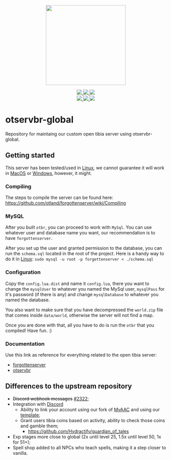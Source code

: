 <div>
    <p align="center">
        <a href="https://www.hydractify.org">
            <img src="https://www.hydractify.org/logo.png" height="250px" />
        </a>
    </p>
    <p align="center">
        <a href="https://www.hydractify.org/discord">
            <img src="https://img.shields.io/discord/298969150133370880.svg?style=flat-square&logo=discord">
        </a>
        <a href="https://www.hydractify.org/patreon">
            <img src="https://img.shields.io/badge/Patreon-support!-fa6956.svg?style=flat-square&logo=patreon" />
        </a>
        <a href="https://twitter.com/hydractify">
            <img src="https://img.shields.io/twitter/follow/hydractify.svg?style=social&logo=twitter">
        </a>
        <br />
        <a href="https://github.com/Hydractify/otservbr-global/issues">
            <img src="https://img.shields.io/github/issues/Hydractify/otservbr-global.svg?style=flat-square">
        </a>
        <a href="https://github.com/Hydractify/otservbr-global/graphs/contributors">
            <img src="https://img.shields.io/github/contributors/Hydractify/otservbr-global.svg?style=flat-square">
        </a>
        <a href="https://github.com/Hydractify/kanna_kobayashi/blob/stable/LICENSE">
            <img src="https://img.shields.io/github/license/Hydractify/otservbr-global.svg?style=flat-square">
        </a>
    </p>
</div>

# otservbr-global
Repository for maintaing our custom open tibia server using otservbr-global.

## Getting started

This server has been tested/used in [Linux], we cannot guarantee it will work in [MacOS] or [Windows], however, it might.

### Compiling

The steps to compile the server can be found here: https://github.com/otland/forgottenserver/wiki/Compiling

### MySQL

After you built `otbr`, you can proceed to work with `MySql`. You can use whatever user and database name you want, our recommendation is to have `forgottenserver`.

After you set up the user and granted permission to the database, you can run the `schema.sql` located in the root of the project. Here is a handy way to do it in [Linux]: `sudo mysql -u root -p forgottenserver < ./schema.sql`

### Configuration

Copy the `config.lua.dist` and name it `config.lua`, there you want to change the `mysqlUser` to whatever you named the MySql user, `mysqlPass` for it's password (if there is any) and change `mysqlDatabase` to whatever you named the database.

You also want to make sure that you have decompressed the `world.zip` file that comes inside `data/world`, otherwise the server will not find a map.

Once you are done with that, all you have to do is run the `otbr` that you compiled! Have fun. :)

### Documentation

Use this link as reference for everything related to the open tibia server:

- [forgottenserver]
- [otservbr]

## Differences to the upstream repository

- ~~Discord webhook messages~~ [#2322](https://github.com/opentibiabr/otservbr-global/pull/2322);
- Integration with [Discord]
  - Ability to link your account using our fork of [MyAAC] and using our [template];
  - Grant users tibia coins based on activity, ability to check those coins and gamble them;
    - https://github.com/Hydractify/guardian_of_tales
- Exp stages more close to global (2x until level 25, 1.5x until level 50, 1x for 51+);
- Spell shop added to all NPCs who teach spells, making it a step closer to vanilla.

<!-- LINKS -->

<!-- MISC -->
[linux]: https://www.linux.org/
[macos]: https://www.apple.com/macos
[windows]: https://www.microsoft.com/en-us/windows
[discord]: https://discord.com/

<!-- DOC -->
[forgottenserver]: https://github.com/otland/forgottenserver/wiki
[otservbr]: https://github.com/opentibiabr/otservbr-global/wiki

<!-- DIFF -->
[myaac]: https://github.com/Hydractify/myaac
[template]: https://github.com/Hydractify/lego
